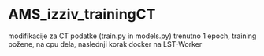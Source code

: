 # AMS_izziv_trainingCT

modifikacije za CT podatke (train.py in models.py)
trenutno 1 epoch, training požene, na cpu dela, naslednji korak docker na LST-Worker